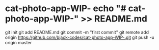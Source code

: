 # cat-photo-app-WIP- echo "# cat-photo-app-WIP-" >> README.md
git init
git add README.md
git commit -m "first commit"
git remote add origin https://github.com/bjack-codes/cat-photo-app-WIP-.git
git push -u origin master
